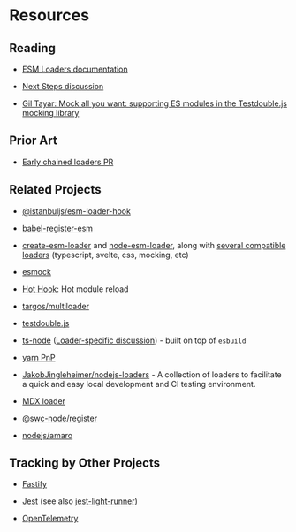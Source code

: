 # Resources

## Reading

* [ESM Loaders documentation](https://nodejs.org/api/esm.html#esm_loaders)

* [Next Steps discussion](https://github.com/nodejs/node/issues/36396)

* [Gil Tayar: Mock all you want: supporting ES modules in the Testdouble.js mocking library](https://dev.to/giltayar/mock-all-you-want-supporting-es-modules-in-the-testdouble-js-mocking-library-3gh1)

## Prior Art

* [Early chained loaders PR](https://github.com/nodejs/node/pull/33812)

## Related Projects

* [@istanbuljs/esm-loader-hook](https://github.com/istanbuljs/esm-loader-hook)

* [babel-register-esm](https://github.com/giltayar/babel-register-esm)

* [create-esm-loader](https://github.com/sebamarynissen/create-esm-loader#readme) and [node-esm-loader](https://github.com/sebamarynissen/node-esm-loader#readme), along with [several compatible loaders](https://github.com/brev/esm-loaders#readme) (typescript, svelte, css, mocking, etc)

* [esmock](https://github.com/iambumblehead/esmock)

* [Hot Hook](https://github.com/Julien-R44/hot-hook): Hot module reload

* [targos/multiloader](https://github.com/targos/multiloader)

* [testdouble.js](https://github.com/testdouble/testdouble.js)

* [ts-node](https://typestrong.org/ts-node) ([Loader-specific discussion](https://github.com/TypeStrong/ts-node/issues/1007)) - built on top of `esbuild`

* [yarn PnP](https://github.com/yarnpkg/berry/pull/2161)

* [JakobJingleheimer/nodejs-loaders](https://github.com/JakobJingleheimer/nodejs-loaders) - A collection of loaders to facilitate a quick and easy local development and CI testing environment.

* [MDX loader](https://mdxjs.com/packages/node-loader/)

* [@swc-node/register](https://github.com/swc-project/swc-node/tree/master/packages/register#swc-noderegister)

* [nodejs/amaro](https://github.com/nodejs/amaro)

## Tracking by Other Projects

* [Fastify](https://github.com/fastify/fastify/issues/2847)

* [Jest](https://github.com/facebook/jest/issues/9430) (see also [jest-light-runner](https://github.com/nicolo-ribaudo/jest-light-runner))

* [OpenTelemetry](https://github.com/open-telemetry/opentelemetry-js/issues/1946)
